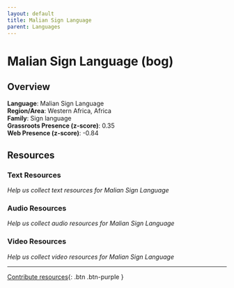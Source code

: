 ```yaml
---
layout: default
title: Malian Sign Language
parent: Languages
---
```


# Malian Sign Language (bog)

## Overview

**Language**: Malian Sign Language  
**Region/Area**: Western Africa, Africa  
**Family**: Sign language  
**Grassroots Presence (z-score)**: 0.35  
**Web Presence (z-score)**: -0.84  

## Resources

### Text Resources
*Help us collect text resources for Malian Sign Language*

### Audio Resources
*Help us collect audio resources for Malian Sign Language*

### Video Resources
*Help us collect video resources for Malian Sign Language*

---

[Contribute resources](https://forms.office.com/e/1SfLJx3u1r){: .btn .btn-purple }
